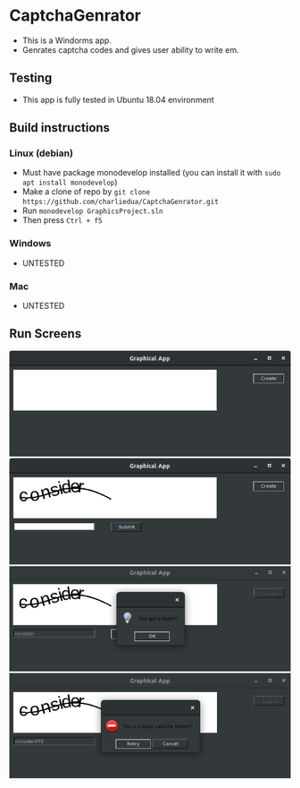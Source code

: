 # CaptchaGenrator

  * This is a Windorms app.
  * Genrates captcha codes and gives user ability to write em.

## Testing
  * This app is fully tested in Ubuntu 18.04 environment

## Build instructions
### Linux (debian)
  * Must have package monodevelop installed (you can install it with `sudo apt install monodevelop`)
  * Make a clone of repo by `git clone https://github.com/charliedua/CaptchaGenrator.git`
  * Run `monodevelop GraphicsProject.sln`
  * Then press `Ctrl + f5`

### Windows
  * UNTESTED
### Mac
  * UNTESTED

## Run Screens
![Welcome Screen](https://github.com/charliedua/CaptchaGenrator/blob/master/docs/WelcomeScreen.png)
![Genrated Captcha](https://github.com/charliedua/CaptchaGenrator/blob/master/docs/GenratedCaptcha.png)
![Pass Attempt](https://github.com/charliedua/CaptchaGenrator/blob/master/docs/PassAttempt.png)
![Fail Attempt](https://github.com/charliedua/CaptchaGenrator/blob/master/docs/FailAttempt.png)
